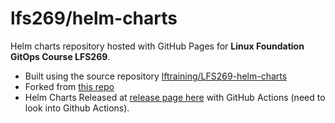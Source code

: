 # lfs269/helm-charts

Helm charts repository hosted with GitHub Pages for **Linux Foundation GitOps Course LFS269**. 

  * Built using the source repository [lftraining/LFS269-helm-charts](https://lftraining.github.io/LFS269-helm-charts/)
  * Forked from [this repo](https://github.com/groundhog2k/helm-charts)
  * Helm Charts Released at [release page here](https://github.com/lftraining/LFS269-helm-charts/releases) with  GitHub Actions (need to look into Github Actions). 




